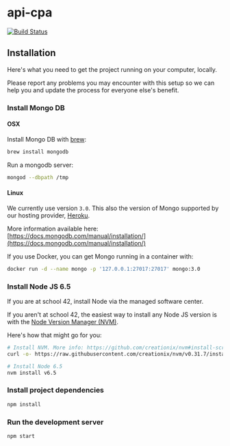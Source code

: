 # api-cpa

[![Build Status](https://travis-ci.org/api-cpa/api-cpa.svg?branch=master)](https://travis-ci.org/api-cpa/api-cpa)

## Installation

Here's what you need to get the project running on your computer, locally.

Please report any problems you may encounter with this setup so we can help you
and update the process for everyone else's benefit.

### Install Mongo DB

#### OSX

Install Mongo DB with [brew](http://brew.sh/):
```sh
brew install mongodb
```

Run a mongodb server:
```sh
mongod --dbpath /tmp
```

#### Linux

We currently use version `3.0`. This also the version of Mongo supported by our
hosting provider, [Heroku](https://www.heroku.com/).

More information available here:
[https://docs.mongodb.com/manual/installation/](https://docs.mongodb.com/manual/installation/)

If you use Docker, you can get Mongo running in a container with:
```sh
docker run -d --name mongo -p '127.0.0.1:27017:27017' mongo:3.0
```

### Install Node JS 6.5

If you are at school 42, install Node via the managed software center.

If you aren't at school 42, the easiest way to install any Node JS version is with the
[Node Version Manager (NVM)](https://github.com/creationix/nvm).

Here's how that might go for you:
```sh
# Install NVM. More info: https://github.com/creationix/nvm#install-script
curl -o- https://raw.githubusercontent.com/creationix/nvm/v0.31.7/install.sh | bash

# Install Node 6.5
nvm install v6.5
```

### Install project dependencies

```sh
npm install
```

### Run the development server

```sh
npm start
```

